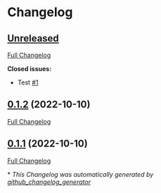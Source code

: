 # Changelog

## [Unreleased](https://github.com/robinaly/action_tester/tree/HEAD)

[Full Changelog](https://github.com/robinaly/action_tester/compare/0.1.2...HEAD)

**Closed issues:**

- Test [\#1](https://github.com/robinaly/action_tester/issues/1)

## [0.1.2](https://github.com/robinaly/action_tester/tree/0.1.2) (2022-10-10)

[Full Changelog](https://github.com/robinaly/action_tester/compare/0.1.1...0.1.2)

## [0.1.1](https://github.com/robinaly/action_tester/tree/0.1.1) (2022-10-10)

[Full Changelog](https://github.com/robinaly/action_tester/compare/ec6c06f3b563aa3b884913fb86e0320113f0d534...0.1.1)



\* *This Changelog was automatically generated by [github_changelog_generator](https://github.com/github-changelog-generator/github-changelog-generator)*
